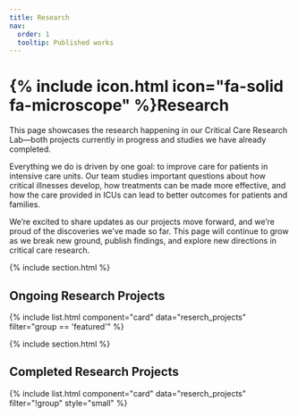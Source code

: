 ```yaml
---
title: Research
nav:
  order: 1
  tooltip: Published works
---
```


# {% include icon.html icon="fa-solid fa-microscope" %}Research

This page showcases the research happening in our Critical Care Research Lab—both projects currently in progress and studies we have already completed.

Everything we do is driven by one goal: to improve care for patients in intensive care units. Our team studies important questions about how critical illnesses develop, how treatments can be made more effective, and how the care provided in ICUs can lead to better outcomes for patients and families.

We’re excited to share updates as our projects move forward, and we’re proud of the discoveries we’ve made so far. This page will continue to grow as we break new ground, publish findings, and explore new directions in critical care research.

{% include section.html %}

## Ongoing Research Projects

{% include list.html component="card" data="reserch_projects" filter="group == 'featured'" %}

{% include section.html %}

## Completed Research Projects

{% include list.html component="card" data="reserch_projects" filter="!group" style="small" %}

